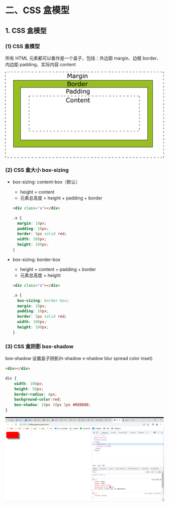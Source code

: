 # 二、CSS 盒模型

## 1. CSS 盒模型

### (1) CSS 盒模型

所有 HTML 元素都可以看作是一个盒子，包括：外边距 margin、边框 border、内边距 padding、实际内容 content

![box_model](https://github.com/yuyuyuzhang/Blog/blob/master/images/CSS/CSS/box_model.gif)

### (2) CSS 盒大小 box-sizing

* box-sizing: content-box（默认）
  * height = content
  * 元素总高度 = height + padding + border

  ```html
  <div class="a"></div>
  ```

  ```css
  .a {
    margin: 10px;
    padding: 10px;
    border: 5px solid red;
    width: 100px;
    height: 100px;
  }
  ```

* box-sizing: border-box
  * height = content + padding + border
  * 元素总高度 = height

  ```html
  <div class="a"></div>
  ```

  ```css
  .a {
    box-sizing: border-box;
    margin: 10px;
    padding: 10px;
    border: 5px solid red;
    width: 100px;
    height: 100px;
  }
  ```

### (3) CSS 盒阴影 box-shadow

box-shadow 设置盒子阴影(h-shadow v-shadow blur spread color inset)

```html
<div></div>
```

```css
div {
    width: 100px;
    height: 50px;
    border-radius: 4px;
    background-color:red;
    box-shadow: 10px 10px 5px #888888;
}
```

![box_shadow](https://github.com/yuyuyuzhang/Blog/blob/master/images/CSS/CSS/box_shadow.png)

